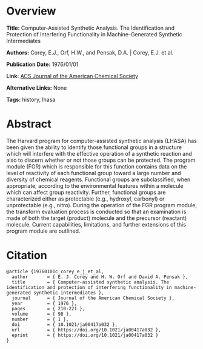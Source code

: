# Overview
**Title:**
Computer-Assisted Synthetic Analysis. The Identification and Protection of Interfering Functionality in Machine-Generated Synthetic Intermediates

**Authors:**
Corey, E.J., Orf, H.W., and Pensak, D.A. |
Corey, E.J. et al.

**Publication Date:**
1976/01/01

**Link:**
[ACS Journal of the American Chemical Society](https://pubs.acs.org/doi/10.1021/ja00417a032)

**Alternative Links:**
None

**Tags:**
history, lhasa


# Abstract
The Harvard program for computer-assisted synthetic analysis (LHASA) has been given the ability to identify those functional groups in a structure which will interfere with the effective operation of a synthetic reaction and also to discern whether or not those groups can be protected.
The program module (FGR) which is responsible for this function contains data on the level of reactivity of each functional group toward a large number and diversity of chemical reagents.
Functional groups are subclassified, when appropriate, according to the environmental features within a molecule which can affect group reactivity.
Further, functional groups are characterized either as protectable (e.g., hydroxyl, carbonyl) or unprotectable (e.g., nitro).
During the operation of the FGR program module, the transform evaluation process is conducted so that an examination is made of both the target (product) molecule and the precursor (reactant) molecule.
Current capabilities, limitations, and further extensions of this program module are outlined.


# Citation
```
@article {19760101c_corey_e_j_et_al,
  author       = { E. J. Corey and H. W. Orf and David A. Pensak },
  title        = { Computer-assisted synthetic analysis. The identification and protection of interfering functionality in machine-generated synthetic intermediates },
  journal      = { Journal of the American Chemical Society },
  year         = { 1976 },
  pages        = { 210-221 },
  volume       = { 98 },
  number       = { 1 },
  doi          = { 10.1021/ja00417a032 },
  url          = { https://doi.org/10.1021/ja00417a032 },
  eprint       = { https://doi.org/10.1021/ja00417a032 }
}
```
